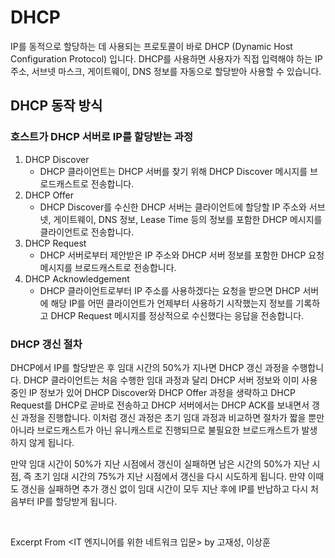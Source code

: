 # DHCP

IP를 동적으로 할당하는 데 사용되는 프로토콜이 바로 DHCP (Dynamic Host Configuration Protocol) 입니다. DHCP를 사용하면 사용자가 직접 입력해야 하는 IP 주소, 서브넷 마스크, 게이트웨이, DNS 정보를 자동으로 할당받아 사용할 수 있습니다. 

## DHCP 동작 방식

### 호스트가 DHCP 서버로 IP를 할당받는 과정

1. DHCP Discover
   - DHCP 클라이언트는 DHCP 서버를 찾기 위해 DHCP Discover 메시지를 브로드캐스트로 전송합니다.
2. DHCP Offer
   - DHCP Discover를 수신한 DHCP 서버는 클라이언트에 할당할 IP 주소와 서브넷, 게이트웨이, DNS 정보, Lease Time 등의 정보를 포함한 DHCP 메시지를 클라이언트로 전송합니다.
3. DHCP Request
   - DHCP 서버로부터 제안받은 IP 주소와 DHCP 서버 정보를 포함한 DHCP 요청 메시지를 브로드캐스트로 전송합니다.
4. DHCP Acknowledgement
   - DHCP 클라이언트로부터 IP 주소를 사용하겠다는 요청을 받으면 DHCP 서버에 해당 IP를 어떤 클라이언트가 언제부터 사용하기 시작했는지 정보를 기록하고 DHCP Request 메시지를 정상적으로 수신했다는 응답을 전송합니다.

### DHCP 갱신 절차

DHCP에서 IP를 할당받은 후 임대 시간의 50%가 지나면 DHCP 갱신 과정을 수행합니다. DHCP 클라이언트는 처음 수행한 임대 과정과 달리 DHCP 서버 정보와 이미 사용 중인 IP 정보가 있어 DHCP Discover와 DHCP Offer 과정을 생략하고 DHCP Request를 DHCP로 곧바로 전송하고 DHCP 서버에서는 DHCP ACK를 보내면서 갱신 과정을 진행합니다. 이처럼 갱신 과정은 초기 임대 과정과 비교하면 절차가 짧을 뿐만 아니라 브로드캐스트가 아닌 유니캐스트로 진행되므로 불필요한 브로드캐스트가 발생하지 않게 됩니다.

만약 임대 시간이 50%가 지난 시점에서 갱신이 실패하면 남은 시간의 50%가 지난 시점, 즉 초기 임대 시간의 75%가 지난 시점에서 갱신을 다시 시도하게 됩니다. 만약 이때도 갱신을 실패하면 추가 갱신 없이 임대 시간이 모두 지난 후에 IP를 반납하고 다시 처음부터 IP를 할당받게 됩니다.

&nbsp;

Excerpt From <IT 엔지니어를 위한 네트워크 입문> by 고재성, 이상훈
